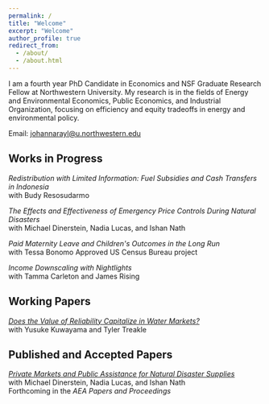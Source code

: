```yaml
---
permalink: /
title: "Welcome"
excerpt: "Welcome"
author_profile: true
redirect_from: 
  - /about/
  - /about.html
---
```


I am a fourth year PhD Candidate in Economics and NSF Graduate Research Fellow at Northwestern University. My research is in the fields of Energy and Environmental Economics, Public Economics, and Industrial Organization, focusing on efficiency and equity tradeoffs in energy and environmental policy. 

Email: [johannarayl@u.northwestern.edu](mailto:johannarayl@u.northwestern.edu)


## Works in Progress
_Redistribution with Limited Information: Fuel Subsidies and Cash Transfers in Indonesia_ <br>
<span class="small">with Budy Resosudarmo</span>

_The Effects and Effectiveness of Emergency Price Controls During Natural Disasters_ <br>
<span class="small">with Michael Dinerstein, Nadia Lucas, and Ishan Nath</span>

_Paid Maternity Leave and Children's Outcomes in the Long Run_ <br>
<span class="small">with Tessa Bonomo</span>
Approved US Census Bureau project

_Income Downscaling with Nightlights_ <br>
<span class="small">with Tamma Carleton and James Rising</span>

## Working Papers 
_<a href="https://papers.ssrn.com/sol3/papers.cfm?abstract_id=4907647" target="_blank">Does the Value of Reliability Capitalize in Water Markets?</a>_ <br>
<span class="small">with Yusuke Kuwayama and Tyler Treakle</span>

## Published and Accepted Papers
_<a href="https://jrayl.github.io/files/Dinerstein_etal_NaturalDisasterSupplies.pdf" target="_blank">Private Markets and Public Assistance for Natural Disaster Supplies</a>_ <br>
<span class="small">with Michael Dinerstein, Nadia Lucas, and Ishan Nath <br>
Forthcoming in the _AEA Papers and Proceedings_ </span>


